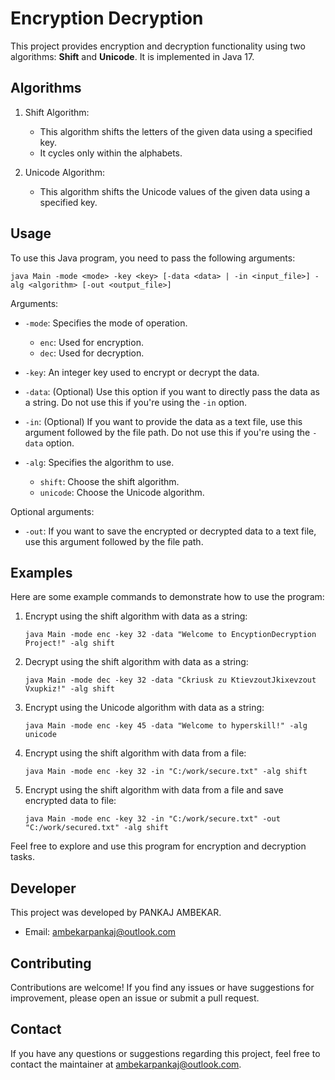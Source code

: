 # Encryption Decryption

This project provides encryption and decryption functionality using two algorithms: **Shift** and **Unicode**. It is implemented in Java 17.

## Algorithms

1. Shift Algorithm:
   - This algorithm shifts the letters of the given data using a specified key.
   - It cycles only within the alphabets.

2. Unicode Algorithm:
   - This algorithm shifts the Unicode values of the given data using a specified key.

## Usage

To use this Java program, you need to pass the following arguments:

```
java Main -mode <mode> -key <key> [-data <data> | -in <input_file>] -alg <algorithm> [-out <output_file>]
```

Arguments:
- `-mode`: Specifies the mode of operation.
  - `enc`: Used for encryption.
  - `dec`: Used for decryption.

- `-key`: An integer key used to encrypt or decrypt the data.

- `-data`: (Optional) Use this option if you want to directly pass the data as a string. Do not use this if you're using the `-in` option.

- `-in`: (Optional) If you want to provide the data as a text file, use this argument followed by the file path. Do not use this if you're using the `-data` option.

- `-alg`: Specifies the algorithm to use.
  - `shift`: Choose the shift algorithm.
  - `unicode`: Choose the Unicode algorithm.

Optional arguments:
- `-out`: If you want to save the encrypted or decrypted data to a text file, use this argument followed by the file path.

## Examples

Here are some example commands to demonstrate how to use the program:

1. Encrypt using the shift algorithm with data as a string:
   ```
   java Main -mode enc -key 32 -data "Welcome to EncyptionDecryption Project!" -alg shift
   ```

2. Decrypt using the shift algorithm with data as a string:
   ```
   java Main -mode dec -key 32 -data "Ckriusk zu KtievzoutJkixevzout Vxupkiz!" -alg shift
   ```

3. Encrypt using the Unicode algorithm with data as a string:
   ```
   java Main -mode enc -key 45 -data "Welcome to hyperskill!" -alg unicode
   ```

4. Encrypt using the shift algorithm with data from a file:
   ```
   java Main -mode enc -key 32 -in "C:/work/secure.txt" -alg shift
   ```

5. Encrypt using the shift algorithm with data from a file and save encrypted data to file:
   ```
   java Main -mode enc -key 32 -in "C:/work/secure.txt" -out "C:/work/secured.txt" -alg shift
   ```

Feel free to explore and use this program for encryption and decryption tasks.

## Developer
This project was developed by PANKAJ AMBEKAR.

- Email: ambekarpankaj@outlook.com

## Contributing
Contributions are welcome! If you find any issues or have suggestions for improvement, please open an issue or submit a pull request.

## Contact
If you have any questions or suggestions regarding this project, feel free to contact the maintainer at ambekarpankaj@outlook.com.
